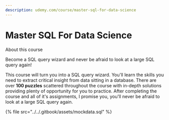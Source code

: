 ```yaml
---
description: udemy.com/course/master-sql-for-data-science
---
```


# &#x20;Master SQL For Data Science

About this course

Become a SQL query wizard and never be afraid to look at a large SQL query again!

This course will turn you into a SQL query wizard. You'll learn the skills you need to extract critical insight from data sitting in a database. There are over **100 puzzles** scattered throughout the course with in-depth solutions providing plenty of opportunity for you to practice. After completing the course and all of it's assignments, I promise you, you'll never be afraid to look at a large SQL query again.&#x20;

{% file src="../../.gitbook/assets/mockdata.sql" %}
